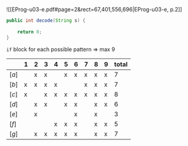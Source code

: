 

![[EProg-u03-e.pdf#page=2&rect=67,401,556,696|EProg-u03-e, p.2]]

```java
public int decode(String s) {
	
	return 0;
}
```


`if` block for each possible pattern => max 9


|       | 1   | 2   | 3   | 4   | 5   | 6   | 7   | 8   | 9   | total |
| ----- | --- | --- | --- | --- | --- | --- | --- | --- | --- | ----- |
| $[a]$ |     | x   | x   |     | x   | x   | x   | x   | x   | 7     |
| $[b]$ | x   | x   | x   | x   |     |     | x   | x   | x   | 7     |
| $[c]$ | x   |     | x   | x   | x   | x   | x   | x   | x   | 8     |
| $[d]$ |     | x   | x   |     | x   | x   |     | x   | x   | 6     |
| $[e]$ |     | x   |     |     |     | x   |     | x   |     | 3     |
| $[f]$ |     |     |     | x   | x   | x   |     | x   | x   | 5     |
| $[g]$ |     | x   | x   | x   | x   | x   |     | x   | x   | 7     |
